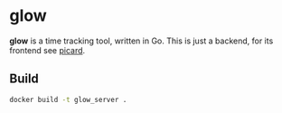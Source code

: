 # glow
__glow__ is a time tracking tool, written in Go. This is just a backend, for its frontend see [picard](https://github.com/smeruelo/picard).

## Build
```bash
docker build -t glow_server .
```
